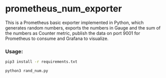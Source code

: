 # prometheus_num_exporter

This is a Prometheus basic exporter implemented in Python, 
which generates random numbers, exports the numbers in 
Gauge and the sum of the numbers as Counter metric, publish
the data on port 9001 for Prometheus to consume and Grafana 
to visualize. 


### Usage:

```bash
pip3 install -r requirements.txt

python3 rand_num.py
```
